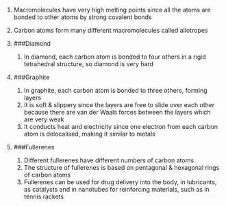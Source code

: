 1. Macromolecules have very high melting points since all the atoms are bonded to other atoms by strong covalent bonds
2. Carbon atoms form many different macromolecules called allotropes
3. ###Diamond

    1. In diamond, each carbon atom is bonded to four others in a rigid tetrahedral structure, so diamond is very hard
4. ###Graphite

    1. In graphite, each carbon atom is bonded to three others, forming layers
    2. It is soft & slippery since the layers are free to slide over each other because there are van der Waals forces between the layers which are very weak
    3. It conducts heat and electricity since one electron from each carbon atom is delocalised, making it similar to metals
5. ###Fullerenes

    1. Different fullerenes have different numbers of carbon atoms
    2. The structure of fullerenes is based on pentagonal & hexagonal rings of carbon atoms
    3. Fullerenes can be used for drug delivery into the body, in lubricants, as catalysts and in nanotubes for reinforcing materials, such as in tennis rackets
